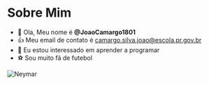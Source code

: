 # Sobre Mim

- 👋 Ola, Meu nome é **@JoaoCamargo1801**
- :+1: Meu email de contato é camargo.silva.joao@escola.pr.gov.br
- :eyes: Eu estou interessado em aprender a programar
- :soccer: Sou muito fã de futebol

![Neymar](https://diariodonordeste.verdesmares.com.br/image/contentid/policy:1.3238607:1654174961/Selec-o-brasileira.jpg?f=16x9&h=720&q=0.8&w=1280&$p$f$h$q$w=f81e83c)
